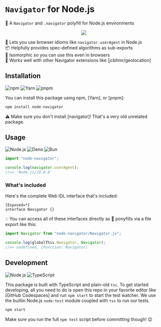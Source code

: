 # `Navigator` for Node.js

🧭 A `Navigator` and `.navigator` polyfill for Node.js environments

<div align="center">

![](https://picsum.photos/600/400)

</div>

🎉 Lets you use browser idioms like `navigator.userAgent` in Node.js \
📦 Helpfully provides spec-defined algorithms as sub-exports \
🧊 Isomorphic so you can use this even in browsers \
🤝 Works well with other Navigator extensions like [jcbhmr/geolocation]

## Installation

![npm](https://img.shields.io/static/v1?style=for-the-badge&message=npm&color=CB3837&logo=npm&logoColor=FFFFFF&label=)
![Yarn](https://img.shields.io/static/v1?style=for-the-badge&message=Yarn&color=2C8EBB&logo=Yarn&logoColor=FFFFFF&label=)
![pnpm](https://img.shields.io/static/v1?style=for-the-badge&message=pnpm&color=222222&logo=pnpm&logoColor=F69220&label=)

You can install this package using npm, [Yarn], or [pnpm]:

```sh
npm install node-navigator
```

⚠️ Make sure you don't install [navigator]! That's a very old unrelated package.

## Usage

![Node.js](https://img.shields.io/static/v1?style=for-the-badge&message=Node.js&color=339933&logo=Node.js&logoColor=FFFFFF&label=)
![Deno](https://img.shields.io/static/v1?style=for-the-badge&message=Deno&color=000000&logo=Deno&logoColor=FFFFFF&label=)
![Bun](https://img.shields.io/static/v1?style=for-the-badge&message=Bun&color=000000&logo=Bun&logoColor=FFFFFF&label=)

```js
import "node-navigator";

console.log(navigator.userAgent);
//=> 'Node.js/20.0.0'
```

### What's included

Here's the complete Web IDL interface that's included:

```webidl
[Exposed=*]
interface Navigator {}
```

💡 You can access all of these interfaces directly as 🦄 ponyfills via a file
export like this:

```js
import Navigator from "node-navigator/Navigator.js";

console.log(globalThis.Navigator, Navigator);
//=> undefined, [Function: Navigator]
```

## Development

![Node.js](https://img.shields.io/static/v1?style=for-the-badge&message=Node.js&color=339933&logo=Node.js&logoColor=FFFFFF&label=)
![TypeScript](https://img.shields.io/static/v1?style=for-the-badge&message=TypeScript&color=3178C6&logo=TypeScript&logoColor=FFFFFF&label=)

This package is built with TypeScript and plain-old `tsc`. To get started
developing, all you need to do is open this repo in your favorite editor like
[GitHub Codespaces] and run `npm start` to start the test watcher. We use the
builtin Node.js `node:test` module coupled with `tsx` to run our tests.

```sh
npm start
```

Make sure you run the full `npm test` script before committing though! 😉

